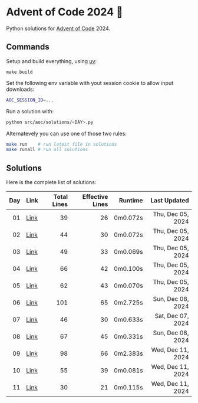 # Advent of Code 2024 :christmas_tree:

Python solutions for [Advent of Code](https://adventofcode.com/) 2024.

## Commands

Setup and build everything, using [uv](https://github.com/astral-sh/uv):

```
make build
```

Set the following env variable with yout session cookie to allow input downloads: 

```sh
AOC_SESSION_ID=...
```

Run a solution with: 

```sh
python src/aoc/solutions/<DAY>.py
```

Alternatevely you can use one of those two rules:

```sh
make run    # run latest file in solutions
make runall # run all solutions
```

## Solutions

Here is the complete list of solutions:

| **Day** | **Link** | **Total Lines** | **Effective Lines**| **Runtime** | **Last Updated** |
| -: | - | -: | -: | -: | -: |
| 01 | [Link](./src/aoc/solutions/01.py) |       39 | 26 | 0m0.072s | Thu, Dec 05, 2024 |
| 02 | [Link](./src/aoc/solutions/02.py) |       44 | 30 | 0m0.072s | Thu, Dec 05, 2024 |
| 03 | [Link](./src/aoc/solutions/03.py) |       49 | 33 | 0m0.069s | Thu, Dec 05, 2024 |
| 04 | [Link](./src/aoc/solutions/04.py) |       66 | 42 | 0m0.100s | Thu, Dec 05, 2024 |
| 05 | [Link](./src/aoc/solutions/05.py) |       62 | 43 | 0m0.070s | Thu, Dec 05, 2024 |
| 06 | [Link](./src/aoc/solutions/06.py) |      101 | 65 | 0m2.725s | Sun, Dec 08, 2024 |
| 07 | [Link](./src/aoc/solutions/07.py) |       46 | 30 | 0m0.633s | Sat, Dec 07, 2024 |
| 08 | [Link](./src/aoc/solutions/08.py) |       67 | 45 | 0m0.331s | Sun, Dec 08, 2024 |
| 09 | [Link](./src/aoc/solutions/09.py) |       98 | 66 | 0m2.383s | Wed, Dec 11, 2024 |
| 10 | [Link](./src/aoc/solutions/10.py) |       55 | 39 | 0m0.081s | Wed, Dec 11, 2024 |
| 11 | [Link](./src/aoc/solutions/11.py) |       30 | 21 | 0m0.115s | Wed, Dec 11, 2024 |
